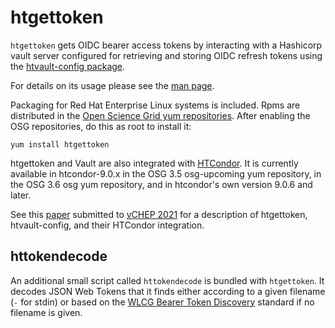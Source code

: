 # htgettoken

`htgettoken` gets OIDC bearer access tokens by interacting with a
Hashicorp vault server configured for retrieving and storing OIDC
refresh tokens using the
[htvault-config package](https://github.com/fermitools/htvault-config).

For details on its usage please see the
[man page](https://htmlpreview.github.io/?https://github.com/fermitools/htgettoken/blob/master/htgettoken.html).

Packaging for Red Hat Enterprise Linux systems is included.  Rpms are
distributed in the
[Open Science Grid yum repositories](https://opensciencegrid.org/docs/common/yum/#install-the-osg-repositories).
After enabling the OSG repositories, do this as root to install it:
```
yum install htgettoken
```

htgettoken and Vault are also integrated with 
[HTCondor](https://htcondor.readthedocs.io/en/latest/admin-manual/setting-up-special-environments.html#using-vault-as-the-oauth-client).
It is currently available in htcondor-9.0.x in the OSG 3.5 osg-upcoming
yum repository, in the OSG 3.6 osg yum repository, and in htcondor's own
version 9.0.6 and later.

See this
[paper](https://github.com/fermitools/htgettoken/files/6063416/CHEP21_Paper_Htgettoken.pdf)
submitted to
[vCHEP 2021](https://indico.cern.ch/event/948465/)
for a description of htgettoken, htvault-config, and their HTCondor
integration.

## httokendecode

An additional small script called `httokendecode` is bundled with
`htgettoken`.  It decodes JSON Web Tokens that it finds either according
to a given filename (`-` for stdin) or based on the
[WLCG Bearer Token Discovery](https://zenodo.org/record/3937438#.YUDw7aBOlTY)
standard if no filename is given.
